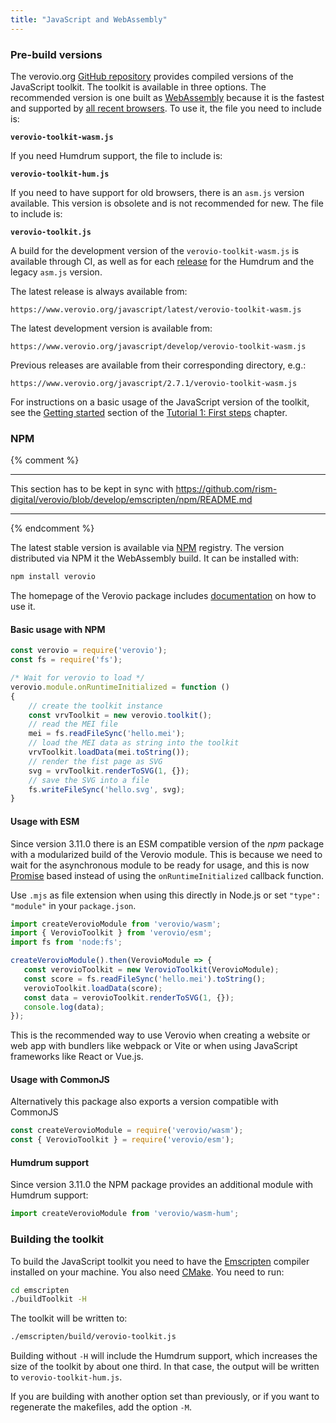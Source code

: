 ```yaml
---
title: "JavaScript and WebAssembly"
---
```


### Pre-build versions

The verovio.org [GitHub repository](https://github.com/rism-digital/verovio.org) provides compiled versions of the JavaScript toolkit. The toolkit is available in three options. The recommended version is one built as [WebAssembly](https://webassembly.org/) because it is the fastest and supported by [all recent browsers](https://caniuse.com/wasm). To use it, the file you need to include is:

**`verovio-toolkit-wasm.js`**

If you need Humdrum support, the file to include is:

**`verovio-toolkit-hum.js`**

If you need to have support for old browsers, there is an `asm.js` version available. This version is obsolete and is not recommended for new. The file to include is:

**`verovio-toolkit.js`**

A build for the development version of the `verovio-toolkit-wasm.js` is available through CI, as well as for each [release](https://github.com/rism-digital/verovio/releases) for the Humdrum and the legacy `asm.js` version.

The latest release is always available from:
```
https://www.verovio.org/javascript/latest/verovio-toolkit-wasm.js
```

The latest development version is available from:

```
https://www.verovio.org/javascript/develop/verovio-toolkit-wasm.js
```

Previous releases are available from their corresponding directory, e.g.:

```
https://www.verovio.org/javascript/2.7.1/verovio-toolkit-wasm.js
```

For instructions on a basic usage of the JavaScript version of the toolkit, see the [Getting started](/first-steps/getting-started.html) section of the [Tutorial 1: First steps](/first-steps/) chapter.

### NPM

{% comment %}
***********************************************************************************
This section has to be kept in sync with
https://github.com/rism-digital/verovio/blob/develop/emscripten/npm/README.md
***********************************************************************************
{% endcomment %}

The latest stable version is available via [NPM](https://www.npmjs.com/package/verovio) registry. The version distributed via NPM it the WebAssembly build. It can be installed with:

```bash
npm install verovio
```

The homepage of the Verovio package includes [documentation](https://www.npmjs.com/package/verovio#usage) on how to use it.

#### Basic usage with NPM

```js
const verovio = require('verovio');
const fs = require('fs');

/* Wait for verovio to load */
verovio.module.onRuntimeInitialized = function ()
{
    // create the toolkit instance
    const vrvToolkit = new verovio.toolkit();
    // read the MEI file
    mei = fs.readFileSync('hello.mei');
    // load the MEI data as string into the toolkit
    vrvToolkit.loadData(mei.toString());
    // render the fist page as SVG
    svg = vrvToolkit.renderToSVG(1, {});
    // save the SVG into a file
    fs.writeFileSync('hello.svg', svg);
}
```


#### Usage with ESM

Since version 3.11.0 there is an ESM compatible version of the *npm* package with a modularized build of the Verovio module. This is because we need to wait for the asynchronous module to be ready for usage, and this is now [Promise](https://developer.mozilla.org/en-US/docs/Web/JavaScript/Reference/Global_Objects/Promise) based instead of using the `onRuntimeInitialized` callback function.

 Use `.mjs` as file extension when using this directly in Node.js or set `"type": "module"` in your `package.json`.

```js
import createVerovioModule from 'verovio/wasm';
import { VerovioToolkit } from 'verovio/esm';
import fs from 'node:fs';

createVerovioModule().then(VerovioModule => {
   const verovioToolkit = new VerovioToolkit(VerovioModule);
   const score = fs.readFileSync('hello.mei').toString();
   verovioToolkit.loadData(score);
   const data = verovioToolkit.renderToSVG(1, {});
   console.log(data);
});
```

This is the recommended way to use Verovio when creating a website or web app with bundlers like webpack or Vite or when using JavaScript frameworks like React or Vue.js.

#### Usage with CommonJS

Alternatively this package also exports a version compatible with CommonJS

```js
const createVerovioModule = require('verovio/wasm');
const { VerovioToolkit } = require('verovio/esm');
```

#### Humdrum support

Since version 3.11.0 the NPM package provides an additional module with Humdrum support:

```js
import createVerovioModule from 'verovio/wasm-hum';
```

### Building the toolkit

To build the JavaScript toolkit you need to have the <a href="http://www.emscripten.org" target="_blank">Emscripten</a> compiler installed on your machine. You also need [CMake](https://cmake.org). You need to run:

```bash
cd emscripten
./buildToolkit -H
```

The toolkit will be written to:

```bash
./emscripten/build/verovio-toolkit.js
```

Building without `-H` will include the Humdrum support, which increases the size of the toolkit by about one third. In that case, the output will be written to `verovio-toolkit-hum.js`.

If you are building with another option set than previously, or if you want to regenerate the makefiles, add the option `-M`.
